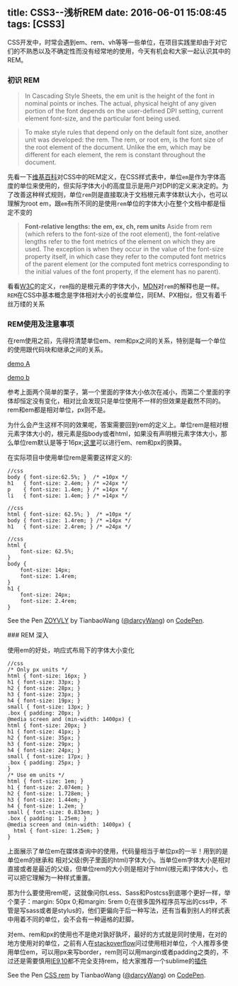 title: CSS3--浅析REM
date: 2016-06-01 15:08:45
tags: [CSS3]
---

CSS开发中，时常会遇到em、rem、vh等等一些单位，在项目实践里却由于对它们的不熟悉以及不确定性而没有经常地的使用，今天有机会和大家一起认识其中的REM。

### 初识 REM
> In Cascading Style Sheets, the em unit is the height of the font in nominal points or inches. The actual, physical height of any given portion of the font depends on the user-defined DPI setting, current element font-size, and the particular font being used.

> To make style rules that depend only on the default font size, another unit was developed: the rem. The rem, or root em, is the font size of the root element of the document. Unlike the em, which may be different for each element, the rem is constant throughout the document.

先看一下[维基百科][1]对CSS中的REM定义，在CSS样式表中，单位`em`是作为字体高度的单位来使用的，但实际字体大小的高度显示是用户对DPI的定义来决定的。为了改善这种样式规则，单位`rem`则是直接取决于文档根元素字体默认大小，也可以理解为root em，跟`em`有所不同的是使用`rem`单位的字体大小在整个文档中都是恒定不变的

> <strong>Font-relative lengths: the em, ex, ch, rem units</strong>
Aside from rem (which refers to the font-size of the root element), the font-relative lengths refer to the font metrics of the element on which they are used. The exception is when they occur in the value of the font-size property itself, in which case they refer to the computed font metrics of the parent element (or the computed font metrics corresponding to the initial values of the font property, if the element has no parent).

看看[W3C][2]的定义，`rem`指的是根元素的字体大小，[MDN][3]对`rem`的解释也是一样。`REM`在CSS中基本概念是字体相对大小的长度单位，同EM、PX相似，但又有着千丝万缕的关系

### REM使用及注意事项
在rem使用之前，先得捋清楚单位em、rem和px之间的关系，特别是每一个单位的使用跟代码块和继承之间的关系。

[demo A](http://codepen.io/jeremychurch/pen/rCcIh)

[demo b](http://codepen.io/jeremychurch/pen/dlyqw)

参考上面两个简单的栗子，第一个里面的字体大小依次在减小，而第二个里面的字体却恒定没有变化，相对比会发现只是单位使用不一样的但效果是截然不同的。rem和em都是相对单位，px则不是。

为什么会产生这样不同的效果呢，答案需要回到rem的定义上。单位rem是相对根元素字体大小的，根元素是指body或者html，如果没有声明根元素字体大小，那么单位rem默认是等于16px;[这里][7]可以进行em、rem和px的换算。

在实际项目中使用单位rem是需要这样定义的:

```
//css
body { font-size:62.5%; }  /* =10px */
h1   { font-size: 2.4em; } /* =24px */
p    { font-size: 1.4em; } /* =14px */
li   { font-size: 1.4em; } /* =14px */

```

```
//css
html { font-size: 62.5%; }  /* =10px */
body { font-size: 1.4rem; } /* =14px */
h1   { font-size: 2.4rem; } /* =24px */
```
```
//css
html {
    font-size: 62.5%;
}
body {
    font-size: 14px;
    font-size: 1.4rem;
}
h1 {
    font-size: 24px;
    font-size: 2.4rem;
}
```

<p data-height="265" data-theme-id="dark" data-slug-hash="ZOYVLY" data-default-tab="html" data-user="darcyWang" data-embed-version="2" class="codepen">See the Pen <a href="http://codepen.io/darcyWang/pen/ZOYVLY/">ZOYVLY</a> by TianbaoWang (<a href="http://codepen.io/darcyWang">@darcyWang</a>) on <a href="http://codepen.io">CodePen</a>.</p>
<script async src="//assets.codepen.io/assets/embed/ei.js"></script>
### REM 深入

使用em的好处，响应式布局下的字体大小变化

```
//css
/* Only px units */
html { font-size: 16px; }
h1 { font-size: 33px; }
h2 { font-size: 28px; }
h3 { font-size: 23px; }
h4 { font-size: 19px; }
small { font-size: 13px; }
.box { padding: 20px; }
@media screen and (min-width: 1400px) {
html { font-size: 20px; }
h1 { font-size: 41px; }
h2 { font-size: 35px; }
h3 { font-size: 29px; }
h4 { font-size: 24px; }
small { font-size: 17px; }
.box { padding: 25px; }
}
/* Use em units */
html { font-size: 1em; }
h1 { font-size: 2.074em; }
h2 { font-size: 1.728em; }
h3 { font-size: 1.44em; }
h4 { font-size: 1.2em; }
small { font-size: 0.833em; }
.box { padding: 1.25em; }
@media screen and (min-width: 1400px) {
  html { font-size: 1.25em; }
}
```

上面展示了单位em在媒体查询中的使用，代码量相当于单位px的一半！用到的是单位em的继承和
相对父级(例子里面的html)字体大小。当单位em字体大小是相对直接或者是最近的父级，但单位rem的大小则是相对于html(根元素)字体大小，也可以把它理解为一种样式重置。

那为什么要使用rem呢，这就像问你Less、Sass和Postcss到底哪个更好一样，举个栗子：margin: 50px 0;和margin: 5rem 0;在很多国外程序员写出的css中，不管是写sass或者是stylus的，他们更偏向于后一种写法，还有当看到别人的样式表中用着不同的单位，会不会有一种逼格的赶脚。

对em、rem和px的使用也不是绝对孰好孰坏，最好的方式就是同时使用，在对的地方使用对的单位，之前有人在[stackoverflow][11]问过使用相对单位，个人推荐多使用单位em，可以用px来写border，rem则可以用margin或者padding之类的，不过还是需要慎用[IE9,10][8]都不完全支持rem，给大家推荐一个sublime的[插件][15]


<p data-height="265" data-theme-id="dark" data-slug-hash="XKJxxY" data-default-tab="html" data-user="darcyWang" data-embed-version="2" class="codepen">See the Pen <a href="http://codepen.io/darcyWang/pen/XKJxxY/">CSS rem</a> by TianbaoWang (<a href="http://codepen.io/darcyWang">@darcyWang</a>) on <a href="http://codepen.io">CodePen</a>.</p>
<script async src="//assets.codepen.io/assets/embed/ei.js"></script>

[1]: https://en.wikipedia.org/wiki/Em_(typography)#CSS
[2]: https://www.w3.org/TR/css3-values/#font-relative-lengths
[3]: https://developer.mozilla.org/en-US/docs/Web/CSS/length
[4]: https://www.sitepoint.com/understanding-and-using-rem-units-in-css/
[5]: http://snook.ca/archives/html_and_css/font-size-with-rem
[6]: https://j.eremy.net/confused-about-rem-and-em/

[7]: http://pxtoem.com/
[8]: http://caniuse.com/#feat=rem
[9]: https://css-tricks.com/theres-more-to-the-css-rem-unit-than-font-sizing/
[10]: http://snook.ca/archives/html_and_css/font-size-with-rem
[11]: http://stackoverflow.com/questions/11799236/should-i-use-px-or-rem-value-units-in-my-css
[12]: http://css3files.com/2012/10/11/relative-is-the-new-absolute-the-rem-unit/
[13]: https://en.wikipedia.org/wiki/Em_(typography)#CSS
[14]: https://en.wikipedia.org/wiki/Em_(typography)#CSS
[15]: https://github.com/flashlizi/cssrem

